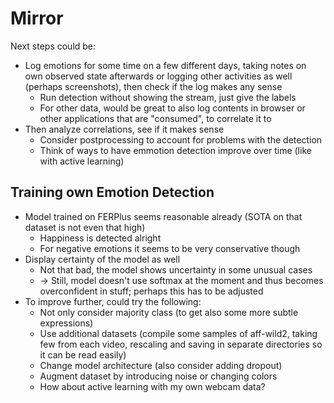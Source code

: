 # Mirror

Next steps could be:

- Log emotions for some time on a few different days, taking notes on own observed state afterwards or logging other activities as well (perhaps screenshots), then check if the log makes any sense
    - Run detection without showing the stream, just give the labels
    - For other data, would be great to also log contents in browser or other applications that are "consumed", to correlate it to
- Then analyze correlations, see if it makes sense
    - Consider postprocessing to account for problems with the detection
    - Think of ways to have emmotion detection improve over time (like with active learning)


## Training own Emotion Detection

- Model trained on FERPlus seems reasonable already (SOTA on that dataset is not even that high)
    - Happiness is detected alright
    - For negative emotions it seems to be very conservative though
- Display certainty of the model as well
    - Not that bad, the model shows uncertainty in some unusual cases
    - -> Still, model doesn't use softmax at the moment and thus becomes overconfident in stuff; perhaps this has to be adjusted
- To improve further, could try the following:
    - Not only consider majority class (to get also some more subtle expressions)
    - Use additional datasets (compile some samples of aff-wild2, taking few from each video, rescaling and saving in separate directories so it can be read easily)
    - Change model architecture (also consider adding dropout)
    - Augment dataset by introducing noise or changing colors
    - How about active learning with my own webcam data?


